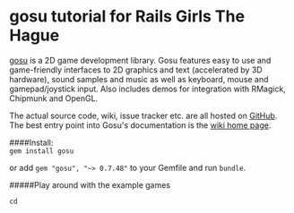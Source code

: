 gosu tutorial for Rails Girls The Hague
===================
[gosu][1] is a 2D game development library. Gosu features easy to use and game-friendly interfaces to 2D graphics and text (accelerated by 3D hardware), sound samples and music as well as keyboard, mouse and gamepad/joystick input. Also includes demos for integration with RMagick, Chipmunk and OpenGL.

The actual source code, wiki, issue tracker etc. are all hosted on [GitHub][2]. The best entry point into Gosu's documentation is the [wiki home page][3].

####Install:  
```gem install gosu```

or add ```gem "gosu", "~> 0.7.48"``` to your Gemfile and run ```bundle```.

#####Play around with the example games

```
cd
```

[1]: http://www.libgosu.org/
[2]: http://github.com/jlnr/gosu/
[3]: http://github.com/jlnr/gosu/wiki
